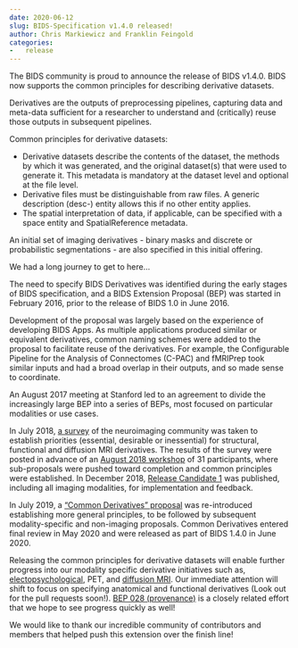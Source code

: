 ```yaml
---
date: 2020-06-12
slug: BIDS-Specification v1.4.0 released!
author: Chris Markiewicz and Franklin Feingold
categories:
-   release
---
```


The BIDS community is proud to announce the release of BIDS v1.4.0. BIDS now supports the common principles for describing derivative datasets.

<!-- more -->

Derivatives are the outputs of preprocessing pipelines, capturing data and meta-data sufficient for a researcher to understand and (critically) reuse those outputs in subsequent pipelines.

Common principles for derivative datasets:

-   Derivative datasets describe the contents of the dataset, the methods by which it was generated, and the original dataset(s) that were used to generate it. This metadata is mandatory at the dataset level and optional at the file level.
-   Derivative files must be distinguishable from raw files. A generic description (desc-) entity allows this if no other entity applies.
-   The spatial interpretation of data, if applicable, can be specified with a space entity and SpatialReference metadata.

An initial set of imaging derivatives - binary masks and discrete or probabilistic segmentations - are also specified in this initial offering.

We had a long journey to get to here...

The need to specify BIDS Derivatives was identified during the early stages of BIDS specification, and a BIDS Extension Proposal (BEP) was started in February 2016, prior to the release of BIDS 1.0 in June 2016.

Development of the proposal was largely based on the experience of developing BIDS Apps. As multiple applications produced similar or equivalent derivatives, common naming schemes were added to the proposal to facilitate reuse of the derivatives. For example, the Configurable Pipeline for the Analysis of Connectomes (C-PAC) and fMRIPrep took similar inputs and had a broad overlap in their outputs, and so made sense to coordinate.

An August 2017 meeting at Stanford led to an agreement to divide the increasingly large BEP into a series of BEPs, most focused on particular modalities or use cases.

In July 2018, [a survey](http://reproducibility.stanford.edu/bids-processed-data-survey-results/) of the neuroimaging community was taken to establish priorities (essential, desirable or inessential) for structural, functional and diffusion MRI derivatives.
The results of the survey were posted in advance of an [August 2018 workshop](http://reproducibility.stanford.edu/bids-processed-meeting-summary/) of 31 participants, where sub-proposals were pushed toward completion and common principles were established.
In December 2018, [Release Candidate 1](https://docs.google.com/document/d/17ebopupQxuRwp7U7TFvS6BH03ALJOgGHufxK8ToAvyI/edit#) was published, including all imaging modalities, for implementation and feedback.

In July 2019, a [“Common Derivatives” proposal](https://github.com/bids-standard/bids-specification/pull/265) was re-introduced establishing more general principles, to be followed by subsequent modality-specific and non-imaging proposals. Common Derivatives entered final review in May 2020 and were released as part of BIDS 1.4.0 in June 2020.

Releasing the common principles for derivative datasets will enable further progress into our modality specific derivative initiatives such as, [electopsychological](https://github.com/bids-standard/bep021), PET, and [diffusion MRI](https://github.com/bids-standard/bids-bep016).
Our immediate attention will shift to focus on specifying anatomical and functional derivatives (Look out for the pull requests soon!).
[BEP 028 (provenance)](https://github.com/bids-standard/bids-specification/pull/487) is a closely related effort that we hope to see progress quickly as well!

We would like to thank our incredible community of contributors and members that helped push this extension over the finish line!
